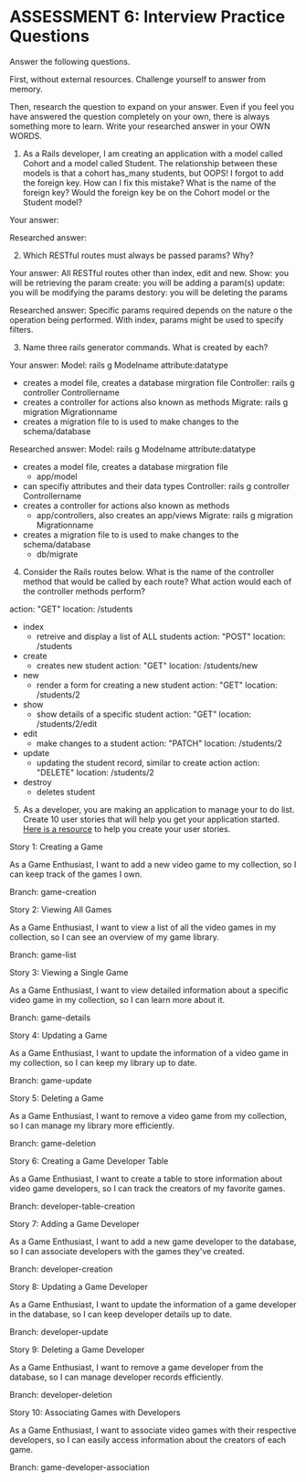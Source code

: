 # ASSESSMENT 6: Interview Practice Questions

Answer the following questions.

First, without external resources. Challenge yourself to answer from memory.

Then, research the question to expand on your answer. Even if you feel you have answered the question completely on your own, there is always something more to learn. Write your researched answer in your OWN WORDS.

1. As a Rails developer, I am creating an application with a model called Cohort and a model called Student. The relationship between these models is that a cohort has_many students, but OOPS! I forgot to add the foreign key. How can I fix this mistake? What is the name of the foreign key? Would the foreign key be on the Cohort model or the Student model?

Your answer:

Researched answer:

2. Which RESTful routes must always be passed params? Why?

Your answer: All RESTful routes other than index, edit and new.
Show: you will be retrieving the param
create: you will be adding a param(s)
update: you will be modifying the params
destory: you will be deleting the params

Researched answer: Specific params required depends on the nature o the operation being performed. With index, params might be used to specify filters.

3. Name three rails generator commands. What is created by each?

Your answer:
Model: rails g Modelname attribute:datatype
  - creates a model file, creates a database mirgration file
Controller: rails g controller Controllername
  - creates a controller for actions also known as methods
Migrate: rails g migration Migrationname
  - creates a migration file to is used to make changes to the schema/database

Researched answer:
Model: rails g Modelname attribute:datatype
  - creates a model file, creates a database mirgration file
    - app/model
  - can specifiy attributes and their data types
Controller: rails g controller Controllername
  - creates a controller for actions also known as methods
    - app/controllers, also creates an app/views
Migrate: rails g migration Migrationname
  - creates a migration file to is used to make changes to the schema/database
    - db/migrate

4. Consider the Rails routes below. What is the name of the controller method that would be called by each route? What action would each of the controller methods perform?

action: "GET" location: /students
- index
  - retreive and display a list of ALL students
action: "POST" location: /students
- create
  - creates new student
action: "GET" location: /students/new
- new
  - render a form for creating a new student 
action: "GET" location: /students/2
- show
  - show details of a specific student
action: "GET" location: /students/2/edit
- edit 
  - make changes to a student
action: "PATCH" location: /students/2
- update
  - updating the student record, similar to create action
action: "DELETE" location: /students/2
- destroy
  - deletes student
5. As a developer, you are making an application to manage your to do list. Create 10 user stories that will help you get your application started. [Here is a resource](https://www.atlassian.com/agile/project-management/user-stories) to help you create your user stories.

Story 1: Creating a Game

As a Game Enthusiast, I want to add a new video game to my collection, so I can keep track of the games I own.

Branch: game-creation

Story 2: Viewing All Games

As a Game Enthusiast, I want to view a list of all the video games in my collection, so I can see an overview of my game library.

Branch: game-list

Story 3: Viewing a Single Game

As a Game Enthusiast, I want to view detailed information about a specific video game in my collection, so I can learn more about it.

Branch: game-details

Story 4: Updating a Game

As a Game Enthusiast, I want to update the information of a video game in my collection, so I can keep my library up to date.

Branch: game-update

Story 5: Deleting a Game

As a Game Enthusiast, I want to remove a video game from my collection, so I can manage my library more efficiently.

Branch: game-deletion

Story 6: Creating a Game Developer Table

As a Game Enthusiast, I want to create a table to store information about video game developers, so I can track the creators of my favorite games.

Branch: developer-table-creation

Story 7: Adding a Game Developer

As a Game Enthusiast, I want to add a new game developer to the database, so I can associate developers with the games they've created.

Branch: developer-creation

Story 8: Updating a Game Developer

As a Game Enthusiast, I want to update the information of a game developer in the database, so I can keep developer details up to date.

Branch: developer-update

Story 9: Deleting a Game Developer

As a Game Enthusiast, I want to remove a game developer from the database, so I can manage developer records efficiently.

Branch: developer-deletion

Story 10: Associating Games with Developers

As a Game Enthusiast, I want to associate video games with their respective developers, so I can easily access information about the creators of each game.

Branch: game-developer-association